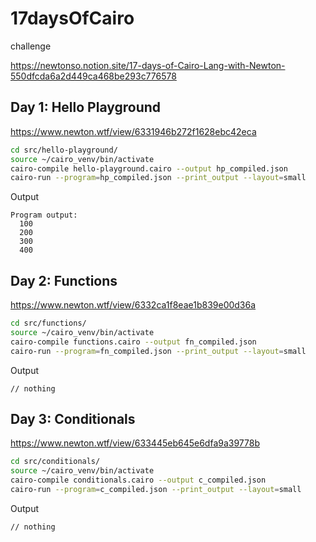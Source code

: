 # 17daysOfCairo

challenge

https://newtonso.notion.site/17-days-of-Cairo-Lang-with-Newton-550dfcda6a2d449ca468be293c776578

## Day 1: Hello Playground
https://www.newton.wtf/view/6331946b272f1628ebc42eca

```bash
cd src/hello-playground/
source ~/cairo_venv/bin/activate
cairo-compile hello-playground.cairo --output hp_compiled.json 
cairo-run --program=hp_compiled.json --print_output --layout=small
```

Output
```
Program output:
  100
  200
  300
  400
```

## Day 2: Functions
https://www.newton.wtf/view/6332ca1f8eae1b839e00d36a

```bash
cd src/functions/
source ~/cairo_venv/bin/activate
cairo-compile functions.cairo --output fn_compiled.json 
cairo-run --program=fn_compiled.json --print_output --layout=small
```

Output
```
// nothing
```

## Day 3: Conditionals
https://www.newton.wtf/view/633445eb645e6dfa9a39778b

```bash
cd src/conditionals/
source ~/cairo_venv/bin/activate
cairo-compile conditionals.cairo --output c_compiled.json 
cairo-run --program=c_compiled.json --print_output --layout=small
```

Output
```
// nothing
```